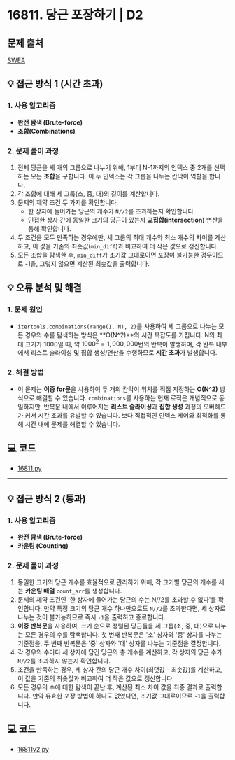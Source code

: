 # 16811. 당근 포장하기 | D2

## 문제 출처
[SWEA](https://swexpertacademy.com/main/code/userProblem/userProblemDetail.do?contestProbId=AYamNLoKGSgDFAVx&categoryId=AYamNLoKGSgDFAVx&categoryType=CODE)

## 💡 접근 방식 1 (시간 초과)

### 1. 사용 알고리즘
* **완전 탐색 (Brute-force)**
* **조합(Combinations)**

### 2. 문제 풀이 과정
1.  전체 당근을 세 개의 그룹으로 나누기 위해, 1부터 N-1까지의 인덱스 중 2개를 선택하는 모든 **조합**을 구합니다. 이 두 인덱스는 각 그룹을 나누는 칸막이 역할을 합니다.
2.  각 조합에 대해 세 그룹(소, 중, 대)의 길이를 계산합니다.
3.  문제의 제약 조건 두 가지를 확인합니다.
    * 한 상자에 들어가는 당근의 개수가 `N//2`를 초과하는지 확인합니다.
    * 인접한 상자 간에 동일한 크기의 당근이 있는지 **교집합(intersection)** 연산을 통해 확인합니다.
4.  두 조건을 모두 만족하는 경우에만, 세 그룹의 최대 개수와 최소 개수의 차이를 계산하고, 이 값을 기존의 최솟값(`min_diff`)과 비교하여 더 작은 값으로 갱신합니다.
5.  모든 조합을 탐색한 후, `min_diff`가 초기값 그대로이면 포장이 불가능한 경우이므로 -1을, 그렇지 않으면 계산된 최솟값을 출력합니다.

## 💡 오류 분석 및 해결

### 1. 문제 원인
* `itertools.combinations(range(1, N), 2)`를 사용하여 세 그룹으로 나누는 모든 경우의 수를 탐색하는 방식은 **O(N^2)**의 시간 복잡도를 가집니다. N의 최대 크기가 1000일 때, 약 $1000^2 = 1,000,000$번의 반복이 발생하며, 각 반복 내부에서 리스트 슬라이싱 및 집합 생성/연산을 수행하므로 **시간 초과**가 발생합니다.

### 2. 해결 방법
* 이 문제는 **이중 for문**을 사용하여 두 개의 칸막이 위치를 직접 지정하는 **O(N^2)** 방식으로 해결할 수 있습니다. `combinations`를 사용하는 현재 로직은 개념적으로 동일하지만, 반복문 내에서 이루어지는 **리스트 슬라이싱**과 **집합 생성** 과정의 오버헤드가 커서 시간 초과를 유발할 수 있습니다. 보다 직접적인 인덱스 제어와 최적화를 통해 시간 내에 문제를 해결할 수 있습니다.


## 💻 코드
* [16811.py](16811.py)


---

## 💡 접근 방식 2 (통과)

### 1. 사용 알고리즘
* **완전 탐색 (Brute-force)**
* **카운팅 (Counting)**

### 2. 문제 풀이 과정
1.  동일한 크기의 당근 개수를 효율적으로 관리하기 위해, 각 크기별 당근의 개수를 세는 **카운팅 배열** `count_arr`를 생성합니다.
2.  문제의 제약 조건인 '한 상자에 들어가는 당근의 수는 N//2를 초과할 수 없다'를 확인합니다. 만약 특정 크기의 당근 개수 하나만으로도 `N//2`를 초과한다면, 세 상자로 나누는 것이 불가능하므로 즉시 `-1`을 출력하고 종료합니다.
3.  **이중 반복문**을 사용하여, 크기 순으로 정렬된 당근들을 세 그룹(소, 중, 대)으로 나누는 모든 경우의 수를 탐색합니다. 첫 번째 반복문은 '소' 상자와 '중' 상자를 나누는 기준점을, 두 번째 반복문은 '중' 상자와 '대' 상자를 나누는 기준점을 결정합니다.
4.  각 경우의 수마다 세 상자에 담긴 당근의 총 개수를 계산하고, 각 상자의 당근 수가 `N//2`를 초과하지 않는지 확인합니다.
5.  조건을 만족하는 경우, 세 상자 간의 당근 개수 차이(최댓값 - 최솟값)를 계산하고, 이 값을 기존의 최솟값과 비교하여 더 작은 값으로 갱신합니다.
6.  모든 경우의 수에 대한 탐색이 끝난 후, 계산된 최소 차이 값을 최종 결과로 출력합니다. 만약 유효한 포장 방법이 하나도 없었다면, 초기값 그대로이므로 `-1`을 출력합니다.

## 💻 코드
* [16811v2.py](16811v2.py)

